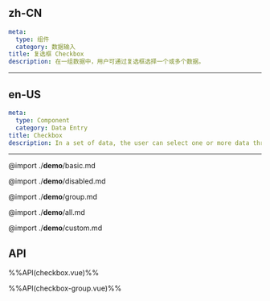 ## zh-CN
```yaml
meta:
  type: 组件
  category: 数据输入
title: 复选框 Checkbox
description: 在一组数据中，用户可通过复选框选择一个或多个数据。
```
---
## en-US
```yaml
meta:
  type: Component
  category: Data Entry
title: Checkbox
description: In a set of data, the user can select one or more data through the check box.
```
---

@import ./__demo__/basic.md

@import ./__demo__/disabled.md

@import ./__demo__/group.md

@import ./__demo__/all.md

@import ./__demo__/custom.md

## API

%%API(checkbox.vue)%%

%%API(checkbox-group.vue)%%
